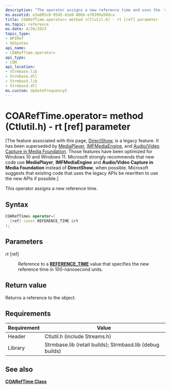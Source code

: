 ```yaml
---
description: "The operator assigns a new reference time and uses the 'rt [ref]' parameter."
ms.assetid: e3a005c0-95d5-41e0-80bb-e70399a50dca
title: COARefTime.operator= method (Ctlutil.h) - rt [ref] parameter
ms.topic: reference
ms.date: 4/26/2023
topic_type: 
- APIRef
- kbSyntax
api_name: 
- COARefTime.operator=
api_type: 
- COM
api_location: 
- Strmbase.lib
- Strmbase.dll
- Strmbasd.lib
- Strmbasd.dll
ms.custom: UpdateFrequency5
---
```


# COARefTime.operator= method (Ctlutil.h) - rt [ref] parameter

\[The feature associated with this page, [DirectShow](/windows/win32/directshow/directshow), is a legacy feature. It has been superseded by [MediaPlayer](/uwp/api/Windows.Media.Playback.MediaPlayer), [IMFMediaEngine](/windows/win32/api/mfmediaengine/nn-mfmediaengine-imfmediaengine), and [Audio/Video Capture in Media Foundation](windows/win32/medfound/audio-video-capture-in-media-foundation). Those features have been optimized for Windows 10 and Windows 11. Microsoft strongly recommends that new code use **MediaPlayer**, **IMFMediaEngine** and **Audio/Video Capture in Media Foundation** instead of **DirectShow**, when possible. Microsoft suggests that existing code that uses the legacy APIs be rewritten to use the new APIs if possible.\]

This operator assigns a new reference time.

## Syntax


```C++
COARefTime& operator=(
  [ref] const REFERENCE_TIME &rt
);
```



## Parameters

<dl> <dt>

*rt* \[ref\]
</dt> <dd>

Reference to a [**REFERENCE\_TIME**](reference-time.md) value that specifies the new reference time in 100-nanosecond units.

</dd> </dl>

## Return value

Returns a reference to the object.

## Requirements

| Requirement                    | Value                                                                                                                                                                                           |
|--------------------|--------------------------------------------------------------------------------------------------------------------------------------------------------------------------------------------|
| Header  | Ctlutil.h (include Streams.h)                                                                                   |
| Library | Strmbase.lib (retail builds); Strmbasd.lib (debug builds) |

## See also

<dl> <dt>

[**COARefTime Class**](coareftime.md)
</dt> </dl>

 

 




